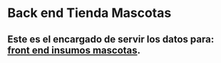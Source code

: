 # Back end Tienda Mascotas

## Este es el encargado de servir los datos para: [front end insumos mascotas](https://github.com/contratistaweb/tienda-insumos-mascotas).
